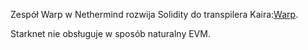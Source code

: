 Zespół Warp w Nethermind rozwija Solidity do transpilera Kaira:[Warp](https://github.com/NethermindEth/warp).

Starknet nie obsługuje w sposób naturalny EVM.